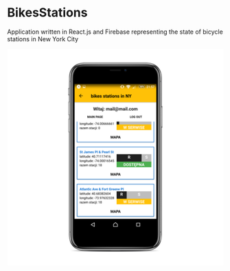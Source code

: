 # BikesStations
Application written in React.js and Firebase representing the state of bicycle stations in New York City

![GitHub Preview](/img.png)
